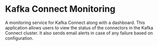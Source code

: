 # Kafka Connect Monitoring

A monitoring service for Kafka Connect along with a dashboard.
This application allows users to view the status of the connectors in the Kafka Connect cluster.
It also sends email alerts in case of any failure based on configuration.